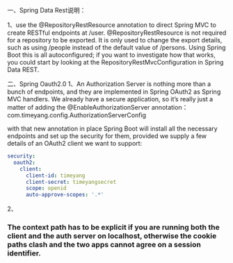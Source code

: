 一、Spring Data Rest说明：

1、use the @RepositoryRestResource annotation to direct Spring MVC to create RESTful endpoints at /user. @RepositoryRestResource is not required for a repository to be exported. It is only used to change the export details, such as using /people instead of the default value of /persons. Using Spring Boot this is all autoconfigured; if you want to investigate how that works, you could start by looking at the RepositoryRestMvcConfiguration in Spring Data REST.


二、Spring Oauth2.0
1、An Authorization Server is nothing more than a bunch of endpoints, and they are implemented in Spring OAuth2 as Spring MVC handlers. We already have a secure application, so it’s really just a matter of adding the @EnableAuthorizationServer annotation： com.timeyang.config.AuthorizationServerConfig

with that new annotation in place Spring Boot will install all the necessary endpoints and set up the security for them, provided we supply a few details of an OAuth2 client we want to support:
```yaml
security:
  oauth2:
    client:
      client-id: timeyang
      client-secret: timeyangsecret
      scope: openid
      auto-approve-scopes: '.*'
```
2、
### The context path has to be explicit if you are running both the client and the auth server on localhost, otherwise the cookie paths clash and the two apps cannot agree on a session identifier.
